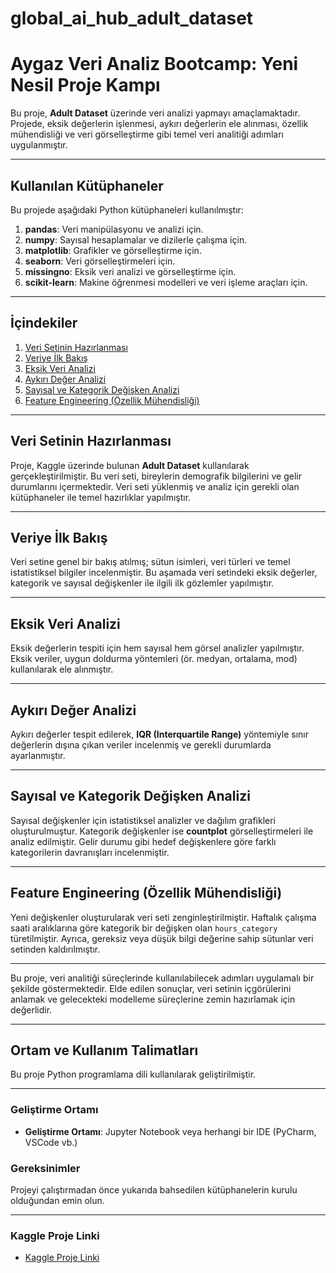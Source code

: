 # global_ai_hub_adult_dataset

# **Aygaz Veri Analiz Bootcamp: Yeni Nesil Proje Kampı**

Bu proje, **Adult Dataset** üzerinde veri analizi yapmayı amaçlamaktadır. Projede, eksik değerlerin işlenmesi, aykırı değerlerin ele alınması, özellik mühendisliği ve veri görselleştirme gibi temel veri analitiği adımları uygulanmıştır.

---

## Kullanılan Kütüphaneler

Bu projede aşağıdaki Python kütüphaneleri kullanılmıştır:

1. **pandas**: Veri manipülasyonu ve analizi için.
2. **numpy**: Sayısal hesaplamalar ve dizilerle çalışma için.
3. **matplotlib**: Grafikler ve görselleştirme için.
4. **seaborn**: Veri görselleştirmeleri için.
5. **missingno**: Eksik veri analizi ve görselleştirme için.
6. **scikit-learn**: Makine öğrenmesi modelleri ve veri işleme araçları için.

---

## **İçindekiler**

1. [Veri Setinin Hazırlanması](https://www.kaggle.com/code/cemrebasakkilic/global-ai-hub#Global-AI-Hub-Proje-%7C-Adult-Veri-Seti)
2. [Veriye İlk Bakış](https://www.kaggle.com/code/cemrebasakkilic/global-ai-hub#Veriye-%C4%B0lk-Bak%C4%B1%C5%9F)
3. [Eksik Veri Analizi](https://www.kaggle.com/code/cemrebasakkilic/global-ai-hub#Eksik-Veri-Analizi)
4. [Aykırı Değer Analizi](https://www.kaggle.com/code/cemrebasakkilic/global-ai-hub#Ayk%C4%B1r%C4%B1-De%C4%9Fer-Analizi)
5. [Sayısal ve Kategorik Değişken Analizi](https://www.kaggle.com/code/cemrebasakkilic/global-ai-hub#Say%C4%B1sal-ve-Kategorik-De%C4%9Fi%C5%9Fken-Analizi)
6. [Feature Engineering (Özellik Mühendisliği)](https://www.kaggle.com/code/cemrebasakkilic/global-ai-hub#Feature-Engineering)

---

## **Veri Setinin Hazırlanması**

Proje, Kaggle üzerinde bulunan **Adult Dataset** kullanılarak gerçekleştirilmiştir. Bu veri seti, bireylerin demografik bilgilerini ve gelir durumlarını içermektedir. Veri seti yüklenmiş ve analiz için gerekli olan kütüphaneler ile temel hazırlıklar yapılmıştır.

---

## **Veriye İlk Bakış**

Veri setine genel bir bakış atılmış; sütun isimleri, veri türleri ve temel istatistiksel bilgiler incelenmiştir. Bu aşamada veri setindeki eksik değerler, kategorik ve sayısal değişkenler ile ilgili ilk gözlemler yapılmıştır.

---

## **Eksik Veri Analizi**

Eksik değerlerin tespiti için hem sayısal hem görsel analizler yapılmıştır. Eksik veriler, uygun doldurma yöntemleri (ör. medyan, ortalama, mod) kullanılarak ele alınmıştır.

---

## **Aykırı Değer Analizi**

Aykırı değerler tespit edilerek, **IQR (Interquartile Range)** yöntemiyle sınır değerlerin dışına çıkan veriler incelenmiş ve gerekli durumlarda ayarlanmıştır.

---

## **Sayısal ve Kategorik Değişken Analizi**

Sayısal değişkenler için istatistiksel analizler ve dağılım grafikleri oluşturulmuştur. Kategorik değişkenler ise **countplot** görselleştirmeleri ile analiz edilmiştir. Gelir durumu gibi hedef değişkenlere göre farklı kategorilerin davranışları incelenmiştir.

---

## **Feature Engineering (Özellik Mühendisliği)**

Yeni değişkenler oluşturularak veri seti zenginleştirilmiştir. Haftalık çalışma saati aralıklarına göre kategorik bir değişken olan `hours_category` türetilmiştir. Ayrıca, gereksiz veya düşük bilgi değerine sahip sütunlar veri setinden kaldırılmıştır.

---

Bu proje, veri analitiği süreçlerinde kullanılabilecek adımları uygulamalı bir şekilde göstermektedir. Elde edilen sonuçlar, veri setinin içgörülerini anlamak ve gelecekteki modelleme süreçlerine zemin hazırlamak için değerlidir.

---
## Ortam ve Kullanım Talimatları  

Bu proje Python programlama dili kullanılarak geliştirilmiştir. 

---

### Geliştirme Ortamı    
- **Geliştirme Ortamı**: Jupyter Notebook veya herhangi bir IDE (PyCharm, VSCode vb.)  

### Gereksinimler  
Projeyi çalıştırmadan önce yukarıda bahsedilen kütüphanelerin kurulu olduğundan emin olun.

---

### Kaggle Proje Linki
- [Kaggle Proje Linki](https://www.kaggle.com/code/cemrebasakkilic/global-ai-hub)
